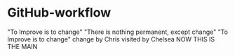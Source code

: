 # GitHub-workflow
"To Improve is to change"
"There is nothing permanent, except change"
"To Improve is to change"
change by Chris
visited by Chelsea
NOW THIS IS THE MAIN